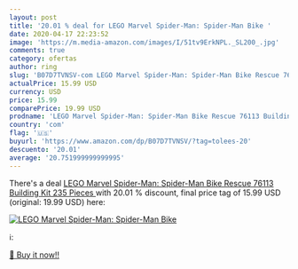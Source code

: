 ```yaml
---
layout: post
title: '20.01 % deal for LEGO Marvel Spider-Man: Spider-Man Bike '
date: 2020-04-17 22:23:52
image: 'https://m.media-amazon.com/images/I/51tv9ErkNPL._SL200_.jpg'
comments: true
category: ofertas
author: ring
slug: 'B07D7TVNSV-com LEGO Marvel Spider-Man: Spider-Man Bike Rescue 76113 Building Kit  235 Pieces '
actualPrice: 15.99 USD
currency: USD
price: 15.99
comparePrice: 19.99 USD
prodname: 'LEGO Marvel Spider-Man: Spider-Man Bike Rescue 76113 Building Kit  235 Pieces '
country: 'com'
flag: '🇺🇸'
buyurl: 'https://www.amazon.com/dp/B07D7TVNSV/?tag=tolees-20'
descuento: '20.01'
average: '20.751999999999995'
---
```


There's a deal [LEGO Marvel Spider-Man: Spider-Man Bike Rescue 76113 Building Kit  235 Pieces ](https://www.amazon.com/dp/B07D7TVNSV/?tag=tolees-20)  with  20.01 % discount, final price tag of  15.99 USD (original: 19.99 USD) here:

[![LEGO Marvel Spider-Man: Spider-Man Bike ](https://m.media-amazon.com/images/I/51tv9ErkNPL._SL200_.jpg)](https://www.amazon.com/dp/B07D7TVNSV/?tag=tolees-20)

ℹ️:


[🛒 Buy it now!!](https://www.amazon.com/dp/B07D7TVNSV/?tag=tolees-20)
